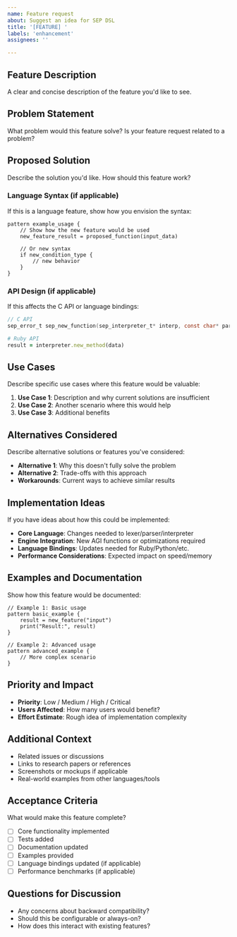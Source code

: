 ```yaml
---
name: Feature request
about: Suggest an idea for SEP DSL
title: '[FEATURE] '
labels: 'enhancement'
assignees: ''

---
```


## Feature Description
A clear and concise description of the feature you'd like to see.

## Problem Statement
What problem would this feature solve? Is your feature request related to a problem?

## Proposed Solution
Describe the solution you'd like. How should this feature work?

### Language Syntax (if applicable)
If this is a language feature, show how you envision the syntax:

```sep
pattern example_usage {
    // Show how the new feature would be used
    new_feature_result = proposed_function(input_data)
    
    // Or new syntax
    if new_condition_type {
        // new behavior
    }
}
```

### API Design (if applicable)
If this affects the C API or language bindings:

```c
// C API
sep_error_t sep_new_function(sep_interpreter_t* interp, const char* param);
```

```ruby
# Ruby API
result = interpreter.new_method(data)
```

## Use Cases
Describe specific use cases where this feature would be valuable:

1. **Use Case 1**: Description and why current solutions are insufficient
2. **Use Case 2**: Another scenario where this would help
3. **Use Case 3**: Additional benefits

## Alternatives Considered
Describe alternative solutions or features you've considered:

- **Alternative 1**: Why this doesn't fully solve the problem
- **Alternative 2**: Trade-offs with this approach
- **Workarounds**: Current ways to achieve similar results

## Implementation Ideas
If you have ideas about how this could be implemented:

- **Core Language**: Changes needed to lexer/parser/interpreter
- **Engine Integration**: New AGI functions or optimizations required
- **Language Bindings**: Updates needed for Ruby/Python/etc.
- **Performance Considerations**: Expected impact on speed/memory

## Examples and Documentation
Show how this feature would be documented:

```sep
// Example 1: Basic usage
pattern basic_example {
    result = new_feature("input")
    print("Result:", result)
}

// Example 2: Advanced usage
pattern advanced_example {
    // More complex scenario
}
```

## Priority and Impact
- **Priority**: Low / Medium / High / Critical
- **Users Affected**: How many users would benefit?
- **Effort Estimate**: Rough idea of implementation complexity

## Additional Context
- Related issues or discussions
- Links to research papers or references
- Screenshots or mockups if applicable
- Real-world examples from other languages/tools

## Acceptance Criteria
What would make this feature complete?

- [ ] Core functionality implemented
- [ ] Tests added
- [ ] Documentation updated
- [ ] Examples provided
- [ ] Language bindings updated (if applicable)
- [ ] Performance benchmarks (if applicable)

## Questions for Discussion
- Any concerns about backward compatibility?
- Should this be configurable or always-on?
- How does this interact with existing features?
